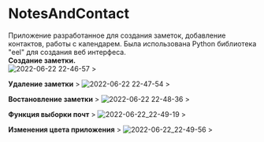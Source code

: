 # NotesAndContact
Приложение разработанное для создания заметок, добавление контактов, работы с календарем. Была использована Python библиотека "eel" для создания веб интерфеса. \
**Создание заметки.** \
![2022-06-22 22-46-57](https://user-images.githubusercontent.com/101339844/175077292-37e130c6-bcc4-474d-b169-aefff5675244.gif) >

**Удаление заметки** >
![2022-06-22 22-47-54](https://user-images.githubusercontent.com/101339844/175078244-b1bcf0af-f529-4679-8824-8c7d8164532e.gif) >

**Востановление заметки** >
![2022-06-22 22-48-36](https://user-images.githubusercontent.com/101339844/175078407-e37a90ef-5d33-40e5-a83d-055336facb9c.gif) >

**Функция выборки почт** >
![2022-06-22_22-49-19](https://user-images.githubusercontent.com/101339844/175078649-078e8b12-bf8c-4a57-b015-86b1f30b9656.gif) >

**Изменения цвета приложения** >
![2022-06-22_22-49-56](https://user-images.githubusercontent.com/101339844/175078819-ceb7c6dd-487e-4422-a818-d64c88613ee1.gif) >
